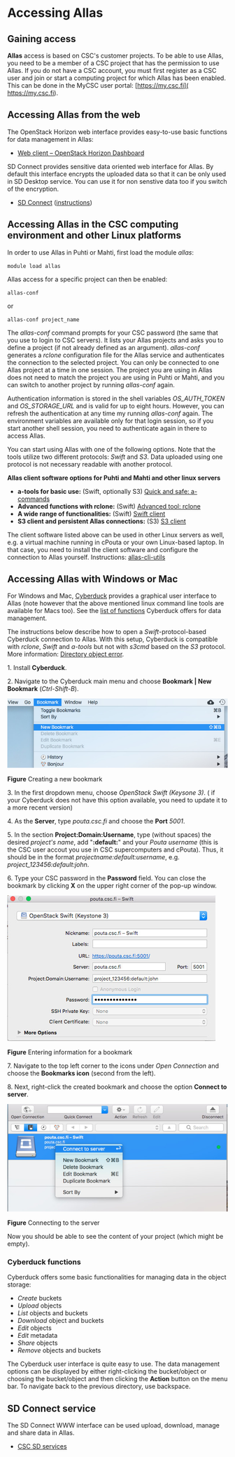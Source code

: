 # Accessing Allas

## Gaining access

**Allas** access is based on CSC's customer projects. To be able to use Allas, you need to be a member of 
a CSC project that has the permission to use Allas. If you do not have a CSC account, you must first register as a CSC user
and join or start a computing project for which Allas has been enabled. This can be done in the
MyCSC user portal: [https://my.csc.fi]( https://my.csc.fi).

## Accessing Allas from the web

The OpenStack Horizon web interface provides easy-to-use basic functions for data management in Allas:

* [Web client – OpenStack Horizon Dashboard](./using_allas/web_client.md)

SD Connect provides sensitive data oriented web interface for Allas. By default this interface encrypts the uploaded data 
so that it can be only used in SD Desktop service. You can use it for non senstive data too if you switch of the encryption.

* [SD Connect](https://sd-connect.csc.fi) ([instructions](../sensitive-data/sd_connect.md))

## Accessing Allas in the CSC computing environment and other Linux platforms

In order to use Allas in Puhti or Mahti, first load the module _allas_:
```text
module load allas
```
Allas access for a specific project can then be enabled:
```text
allas-conf
```
or 
```text
allas-conf project_name
```
The _allas-conf_ command prompts for your CSC password (the same that you use to login to CSC servers). It lists your Allas projects and asks you to define a project (if not already defined as an argument). _allas-conf_ generates a _rclone_ configuration file for the Allas service and authenticates the connection to the selected project. You can only be connected to one Allas project at a time in one session. The project you are using in Allas does not need to match the project you are using in Puhti or Mahti, and you can switch to another project by running _allas-conf_ again.

Authentication information is stored in the shell variables *OS_AUTH_TOKEN* and *OS_STORAGE_URL* and is valid for up to eight hours. However, you can refresh the authentication at any time my running _allas-conf_ again. The environment variables are available only for that login session, so if you start another shell  session, you need to authenticate again in there to access Allas.

You can start using Allas with one of the following options. Note that the tools utilize two different protocols: _Swift_ and _S3_. Data uploaded using one protocol is not necessary readable with another protocol. 

**Allas client software options for Puhti and Mahti and other linux servers**

* **a-tools for basic use:** (Swift, optionally S3) [Quick and safe: a-commands](./using_allas/a_commands.md)
* **Advanced functions with rclone:** (Swift) [Advanced tool: rclone](./using_allas/rclone.md)
* **A wide range of functionalities:** (Swift) [Swift client](./using_allas/swift_client.md)
* **S3 client and persistent Allas connections:** (S3) [S3 client](./using_allas/s3_client.md#configuring-s3-connection-in-supercomputers)

The client software listed above can be used in other Linux servers as well, e.g. a virtual machine running in cPouta or your own Linux-based laptop. In that case, you need to install the client software and configure the connection to Allas yourself. Instructions: [allas-cli-utils](https://github.com/CSCfi/allas-cli-utils)

## Accessing Allas with Windows or Mac

For Windows and Mac, [Cyberduck](https://cyberduck.io/) provides a graphical user interface to Allas (note however that the above mentioned linux command line tools are available for Macs too). See the [list of functions](#cyberduck-functions) Cyberduck offers for data management.

The instructions below describe how to open a _Swift_-protocol-based Cyberduck connection to Allas. With this setup, Cyberduck is compatible with _rclone_, _Swift_ and _a-tools_ but not with _s3cmd_ based on the _S3_ protocol. More information: [Directory object error](using_allas/directory_object_error.md).


1\. Install **Cyberduck**.

2\. Navigate to the Cyberduck main menu and choose **Bookmark | New Bookmark** (_Ctrl-Shift-B_).

!["New bookmark"](img/cyberduck_bookmark.jpg)

**Figure** Creating a new bookmark

3\. In the first dropdown menu, choose _OpenStack Swift (Keysone 3)_.
    ( if your Cyberduck does not have this option available, you need to update it to a more recent version)

4\. As the **Server**, type _pouta.csc.fi_ and choose the **Port** _5001_. 

5\. In the section **Project:Domain:Username**, type (without spaces) the desired _project's name_, add "**:default:**" and your _Pouta username_ (this is the CSC user accout you use in CSC supercomputers and cPouta). Thus, it should be in the format _projectname:default:username_, e.g. *project_123456:default:john*.

6\. Type your CSC password in the **Password** field. You can close the bookmark by clicking **X** on the upper right corner of the pop-up window.

!["Entering information for a bookmark"](img/cyberduck_bookmark_info.jpg)

**Figure** Entering information for a bookmark

7\. Navigate to the top left corner to the icons under _Open Connection_ and choose the **Bookmarks icon** (second from the left).
 
8\. Next, right-click the created bookmark and choose the option **Connect to server**.

!["Connecting to the server"](img/cyberduck_connect.jpg)

**Figure** Connecting to the server

Now you should be able to see the content of your project (which might be empty).

### Cyberduck functions

Cyberduck offers some basic functionalities for managing data in the object storage:

 * _Create_ buckets
 * _Upload_ objects
 * _List_ objects and buckets
 * _Download_ object and buckets
 * _Edit_ objects
 * _Edit_ metadata
 * _Share_ objects
 * _Remove_ objects and buckets

The Cyberduck user interface is quite easy to use. The data management options can be displayed by either right-clicking the bucket/object or choosing the bucket/object and then clicking the **Action** button on the menu bar. To navigate back to the previous directory, use backspace.


## SD Connect service

The SD Connect WWW interface can be used upload, download, manage and share data in Allas.

* [CSC SD services](../sensitive-data/index.md)
